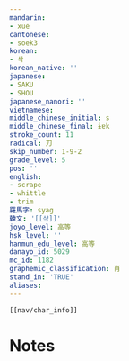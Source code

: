 ```yaml
---
mandarin:
- xuē
cantonese:
- soek3
korean:
- 삭
korean_native: ''
japanese:
- SAKU
- SHOU
japanese_nanori: ''
vietnamese:
middle_chinese_initial: s
middle_chinese_final: ɨɐk
stroke_count: 11
radical: 刀
skip_number: 1-9-2
grade_level: 5
pos: ''
english:
- scrape
- whittle
- trim
羅馬字: syag
韓文: '[[샥]]'
joyo_level: 高等
hsk_level: ''
hanmun_edu_level: 高等
danayo_id: 5029
mc_id: 1182
graphemic_classification: 肖
stand_in: 'TRUE'
aliases:
---
```

```meta-bind-embed
[[nav/char_info]]
```

# Notes
